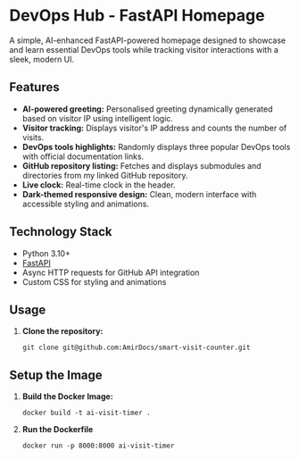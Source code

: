# DevOps Hub - FastAPI Homepage

A simple, AI-enhanced FastAPI-powered homepage designed to showcase and learn essential DevOps tools while tracking visitor interactions with a sleek, modern UI.

## Features

- **AI-powered greeting:** Personalised greeting dynamically generated based on visitor IP using intelligent logic.
- **Visitor tracking:** Displays visitor's IP address and counts the number of visits.
- **DevOps tools highlights:** Randomly displays three popular DevOps tools with official documentation links.
- **GitHub repository listing:** Fetches and displays submodules and directories from my linked GitHub repository.
- **Live clock:** Real-time clock in the header.
- **Dark-themed responsive design:** Clean, modern interface with accessible styling and animations.

## Technology Stack

- Python 3.10+
- [FastAPI](https://fastapi.tiangolo.com/)
- Async HTTP requests for GitHub API integration
- Custom CSS for styling and animations

## Usage

1. **Clone the repository:**

   ```
   git clone git@github.com:AmirDocs/smart-visit-counter.git
   ```

## Setup the Image

1. **Build the Docker Image:**

   ```
   docker build -t ai-visit-timer .
   ```

2. **Run the Dockerfile**

   ```
   docker run -p 8000:8000 ai-visit-timer
   ```